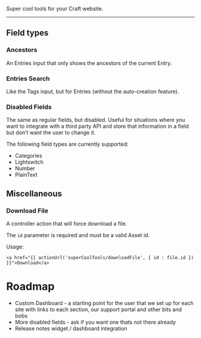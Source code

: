 Super cool tools for your Craft website.

---

## Field types

### Ancestors
An Entries input that only shows the ancestors of the current Entry.

### Entries Search
Like the Tags input, but for Entries (without the auto-creation feature).

### Disabled Fields
The same as regular fields, but disabled. Useful for situations where you want to integrate with a third party API and store that information in a field but don’t want the user to change it.

The following field types are currently supported:

- Categories
- Lightswitch
- Number
- PlainText


## Miscellaneous

### Download File
A controller action that will force download a file.

The `id` parameter is required and must be a valid Asset id.

Usage:
```
<a href="{{ actionUrl('superCoolTools/downloadFile', { id : file.id }) }}">Download</a>
```


# Roadmap

- Custom Dashboard - a starting point for the user that we set up for each site with links to each section, our support portal and other bits and bobs
- More disabled fields - ask if you want one thats not there already
- Release notes widget / dashboard integration
